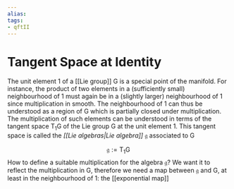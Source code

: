 ```yaml
---
alias:
tags:
- qftII
---
```

# Tangent Space at Identity

The unit element $1$ of a [[Lie group]] $\text{G}$ is a special point of the manifold. For instance, the product of two elements in a (sufficiently small) neighbourhood of $1$ must again be in a (slightly larger) neighbourhood of $1$ since multiplication in smooth. The neighbourhood of $1$ can thus be understood as a region of $\text{G}$ which is partially closed under multiplication. The multiplication of such elements can be understood in terms of the tangent space $\mathrm{T}_1\text{G}$ of the Lie group $\text{G}$ at the unit element $1$. This tangent space is called the *[[Lie algebras|Lie algebra]]* $\mathfrak{g}$ associated to $\text{G}$

$$
\mathfrak{g}:=\mathrm{T}_{1} \mathrm{G}
$$
How to define a suitable multiplication for the algebra $\mathfrak{g}$? We want it to reflect the multiplication in $\text{G}$, therefore we need a map between $\mathfrak{g}$ and $\text{G}$, at least in the neighbourhood of $1$: the [[exponential map]]